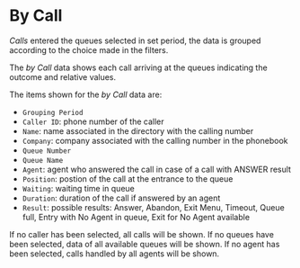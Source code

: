 # By Call

*Calls* entered the queues selected in
set period, the data is grouped according to the choice
made in the filters.

The *by Call* data shows each call arriving at the queues
indicating the outcome and relative values.

The items shown for the *by Call* data are:

- `Grouping Period`
- `Caller ID`: phone number of the caller
- `Name`: name associated in the directory with the calling number
- `Company`: company associated with the calling number in the phonebook
- `Queue Number`
- `Queue Name`
- `Agent`: agent who answered the call in case of a call with
ANSWER result
- `Position`: postion of the call at the entrance to the queue
- `Waiting`: waiting time in queue
- `Duration`: duration of the call if answered by an agent
- `Result`: possible results: Answer, Abandon, Exit Menu,
Timeout, Queue full, Entry with No Agent in queue, Exit for
No Agent available

If no caller has been selected, all calls will be shown.
If no queues have been selected, data of all available queues will be 
shown.
If no agent has been selected, calls handled by all agents will be shown.
